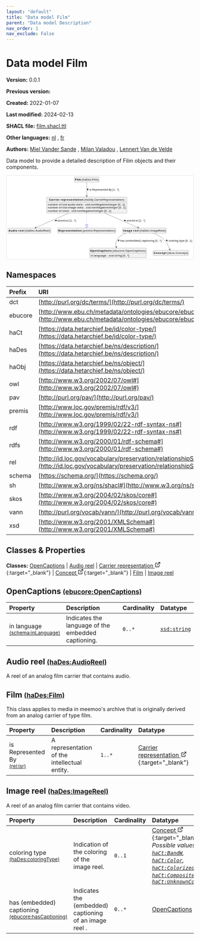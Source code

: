 ```yaml
---
layout: "default"
title: "Data model Film"
parent: "Data model Description"
nav_order: 1
nav_exclude: False
---
```

<svg xmlns="http://www.w3.org/2000/svg" style="display: none;"><symbol id="svg-external-link" width="24" height="24" viewBox="0 0 24 24" fill="none" stroke="currentColor" stroke-width="2" stroke-linecap="round" stroke-linejoin="round" class="feather feather-external-link"><title id="svg-external-link-title">(external link)</title><path d="M18 13v6a2 2 0 0 1-2 2H5a2 2 0 0 1-2-2V8a2 2 0 0 1 2-2h6"></path><polyline points="15 3 21 3 21 9"></polyline><line x1="10" y1="14" x2="21" y2="3"></line> </symbol></svg>

Data model Film
====================

**Version:** 0.0.1

**Previous version:** 

**Created:** 2022-01-07

**Last modified:** 2024-02-13

**SHACL file:** [film.shacl.ttl](film.shacl.ttl)

**Other languages:**
[nl](../nl)
, [fr](../fr)

**Authors:**
[Miel Vander Sande](mailto:miel.vandersande@meemoo.be)
, [Milan Valadou](mailto:milan.valadou@meemoo.be)
, [Lennert Van de Velde](mailto:lennert.vandevelde@meemoo.be)


Data model to provide a detailed description of Film objects and their components.

<div class="wrap">
  <div class="zoom">
  <svg xmlns="http://www.w3.org/2000/svg" xmlns:xlink="http://www.w3.org/1999/xlink" contentStyleType="text/css" preserveAspectRatio="none" version="1.1" viewBox="0 0 964 430" zoomAndPan="magnify"><defs/><g><a href="#ebucore%3AOpenCaptions" target="_top" title="#ebucore%3AOpenCaptions" xlink:actuate="onRequest" xlink:href="#ebucore%3AOpenCaptions" xlink:show="new" xlink:title="#ebucore%3AOpenCaptions" xlink:type="simple"><g id="elem_ebucore_OpenCaptions"><rect codeLine="15" fill="#F1F1F1" height="50.5938" id="ebucore_OpenCaptions" rx="3.5" ry="3.5" style="stroke:#181818;stroke-width:0.5;" width="293" x="428" y="373"/><text fill="#000000" font-family="sans-serif" font-size="14" font-weight="bold" lengthAdjust="spacing" textLength="111" x="431" y="390.9951">OpenCaptions</text><text fill="#000000" font-family="sans-serif" font-size="14" lengthAdjust="spacing" textLength="4" x="542" y="390.9951"> </text><text fill="#000000" font-family="sans-serif" font-size="14" lengthAdjust="spacing" textLength="172" x="546" y="390.9951">(ebucore:OpenCaptions)</text><line style="stroke:#181818;stroke-width:0.5;" x1="429" x2="720" y1="399.2969" y2="399.2969"/><text fill="#000000" font-family="sans-serif" font-size="14" lengthAdjust="spacing" textLength="12" x="434" y="416.292">in</text><text fill="#000000" font-family="sans-serif" font-size="14" lengthAdjust="spacing" textLength="4" x="446" y="416.292"> </text><text fill="#000000" font-family="sans-serif" font-size="14" lengthAdjust="spacing" textLength="64" x="450" y="416.292">language</text><text fill="#000000" font-family="sans-serif" font-size="14" lengthAdjust="spacing" textLength="4" x="514" y="416.292"> </text><text fill="#000000" font-family="sans-serif" font-size="14" lengthAdjust="spacing" textLength="5" x="518" y="416.292">:</text><text fill="#000000" font-family="sans-serif" font-size="14" lengthAdjust="spacing" textLength="4" x="523" y="416.292"> </text><text fill="#000000" font-family="sans-serif" font-size="14" font-style="italic" lengthAdjust="spacing" textLength="68" x="527" y="416.292">xsd:string</text><text fill="#000000" font-family="sans-serif" font-size="14" lengthAdjust="spacing" textLength="4" x="595" y="416.292"> </text><text fill="#000000" font-family="sans-serif" font-size="14" lengthAdjust="spacing" textLength="34" x="599" y="416.292">[0..*]</text></g></a><a href="#haDes%3AAudioReel" target="_top" title="#haDes%3AAudioReel" xlink:actuate="onRequest" xlink:href="#haDes%3AAudioReel" xlink:show="new" xlink:title="#haDes%3AAudioReel" xlink:type="simple"><g id="elem_haDes_AudioReel"><rect codeLine="16" fill="#F1F1F1" height="26.2969" id="haDes_AudioReel" rx="3.5" ry="3.5" style="stroke:#181818;stroke-width:0.5;" width="221" x="7" y="270"/><text fill="#000000" font-family="sans-serif" font-size="14" font-weight="bold" lengthAdjust="spacing" textLength="45" x="10" y="287.9951">Audio</text><text fill="#000000" font-family="sans-serif" font-size="14" font-weight="bold" lengthAdjust="spacing" textLength="5" x="55" y="287.9951"> </text><text fill="#000000" font-family="sans-serif" font-size="14" font-weight="bold" lengthAdjust="spacing" textLength="31" x="60" y="287.9951">reel</text><text fill="#000000" font-family="sans-serif" font-size="14" lengthAdjust="spacing" textLength="4" x="91" y="287.9951"> </text><text fill="#000000" font-family="sans-serif" font-size="14" lengthAdjust="spacing" textLength="130" x="95" y="287.9951">(haDes:AudioReel)</text></g></a><a href="../../audiovisual/en#haObj%3ACarrierRepresentation" target="_top" title="../../audiovisual/en#haObj%3ACarrierRepresentation" xlink:actuate="onRequest" xlink:href="../../audiovisual/en#haObj%3ACarrierRepresentation" xlink:show="new" xlink:title="../../audiovisual/en#haObj%3ACarrierRepresentation" xlink:type="simple"><g id="elem_haObj_CarrierRepresentation"><rect codeLine="17" fill="#F1F1F1" height="83.1875" id="haObj_CarrierRepresentation" rx="3.5" ry="3.5" style="stroke:#181818;stroke-width:0.5;" width="414" x="206.5" y="110"/><text fill="#000000" font-family="sans-serif" font-size="14" font-weight="bold" lengthAdjust="spacing" textLength="55" x="219" y="127.9951">Carrier</text><text fill="#000000" font-family="sans-serif" font-size="14" font-weight="bold" lengthAdjust="spacing" textLength="5" x="274" y="127.9951"> </text><text fill="#000000" font-family="sans-serif" font-size="14" font-weight="bold" lengthAdjust="spacing" textLength="118" x="279" y="127.9951">representation</text><text fill="#000000" font-family="sans-serif" font-size="14" lengthAdjust="spacing" textLength="4" x="397" y="127.9951"> </text><text fill="#000000" font-family="sans-serif" font-size="14" lengthAdjust="spacing" textLength="207" x="401" y="127.9951">(haObj:CarrierRepresentation)</text><line style="stroke:#181818;stroke-width:0.5;" x1="207.5" x2="619.5" y1="136.2969" y2="136.2969"/><text fill="#000000" font-family="sans-serif" font-size="14" lengthAdjust="spacing" textLength="54" x="212.5" y="153.292">number</text><text fill="#000000" font-family="sans-serif" font-size="14" lengthAdjust="spacing" textLength="4" x="266.5" y="153.292"> </text><text fill="#000000" font-family="sans-serif" font-size="14" lengthAdjust="spacing" textLength="13" x="270.5" y="153.292">of</text><text fill="#000000" font-family="sans-serif" font-size="14" lengthAdjust="spacing" textLength="4" x="283.5" y="153.292"> </text><text fill="#000000" font-family="sans-serif" font-size="14" lengthAdjust="spacing" textLength="25" x="287.5" y="153.292">lost</text><text fill="#000000" font-family="sans-serif" font-size="14" lengthAdjust="spacing" textLength="4" x="312.5" y="153.292"> </text><text fill="#000000" font-family="sans-serif" font-size="14" lengthAdjust="spacing" textLength="38" x="316.5" y="153.292">audio</text><text fill="#000000" font-family="sans-serif" font-size="14" lengthAdjust="spacing" textLength="4" x="354.5" y="153.292"> </text><text fill="#000000" font-family="sans-serif" font-size="14" lengthAdjust="spacing" textLength="34" x="358.5" y="153.292">reels</text><text fill="#000000" font-family="sans-serif" font-size="14" lengthAdjust="spacing" textLength="4" x="392.5" y="153.292"> </text><text fill="#000000" font-family="sans-serif" font-size="14" lengthAdjust="spacing" textLength="5" x="396.5" y="153.292">:</text><text fill="#000000" font-family="sans-serif" font-size="14" lengthAdjust="spacing" textLength="4" x="401.5" y="153.292"> </text><text fill="#000000" font-family="sans-serif" font-size="14" font-style="italic" lengthAdjust="spacing" textLength="165" x="405.5" y="153.292">xsd:nonNegativeInteger</text><text fill="#000000" font-family="sans-serif" font-size="14" lengthAdjust="spacing" textLength="4" x="570.5" y="153.292"> </text><text fill="#000000" font-family="sans-serif" font-size="14" lengthAdjust="spacing" textLength="36" x="574.5" y="153.292">[0..1]</text><text fill="#000000" font-family="sans-serif" font-size="14" lengthAdjust="spacing" textLength="54" x="212.5" y="169.5889">number</text><text fill="#000000" font-family="sans-serif" font-size="14" lengthAdjust="spacing" textLength="4" x="266.5" y="169.5889"> </text><text fill="#000000" font-family="sans-serif" font-size="14" lengthAdjust="spacing" textLength="13" x="270.5" y="169.5889">of</text><text fill="#000000" font-family="sans-serif" font-size="14" lengthAdjust="spacing" textLength="4" x="283.5" y="169.5889"> </text><text fill="#000000" font-family="sans-serif" font-size="14" lengthAdjust="spacing" textLength="25" x="287.5" y="169.5889">lost</text><text fill="#000000" font-family="sans-serif" font-size="14" lengthAdjust="spacing" textLength="4" x="312.5" y="169.5889"> </text><text fill="#000000" font-family="sans-serif" font-size="14" lengthAdjust="spacing" textLength="42" x="316.5" y="169.5889">image</text><text fill="#000000" font-family="sans-serif" font-size="14" lengthAdjust="spacing" textLength="4" x="358.5" y="169.5889"> </text><text fill="#000000" font-family="sans-serif" font-size="14" lengthAdjust="spacing" textLength="34" x="362.5" y="169.5889">reels</text><text fill="#000000" font-family="sans-serif" font-size="14" lengthAdjust="spacing" textLength="4" x="396.5" y="169.5889"> </text><text fill="#000000" font-family="sans-serif" font-size="14" lengthAdjust="spacing" textLength="5" x="400.5" y="169.5889">:</text><text fill="#000000" font-family="sans-serif" font-size="14" lengthAdjust="spacing" textLength="4" x="405.5" y="169.5889"> </text><text fill="#000000" font-family="sans-serif" font-size="14" font-style="italic" lengthAdjust="spacing" textLength="165" x="409.5" y="169.5889">xsd:nonNegativeInteger</text><text fill="#000000" font-family="sans-serif" font-size="14" lengthAdjust="spacing" textLength="4" x="574.5" y="169.5889"> </text><text fill="#000000" font-family="sans-serif" font-size="14" lengthAdjust="spacing" textLength="36" x="578.5" y="169.5889">[0..1]</text><text fill="#000000" font-family="sans-serif" font-size="14" lengthAdjust="spacing" textLength="54" x="212.5" y="185.8857">number</text><text fill="#000000" font-family="sans-serif" font-size="14" lengthAdjust="spacing" textLength="4" x="266.5" y="185.8857"> </text><text fill="#000000" font-family="sans-serif" font-size="14" lengthAdjust="spacing" textLength="13" x="270.5" y="185.8857">of</text><text fill="#000000" font-family="sans-serif" font-size="14" lengthAdjust="spacing" textLength="4" x="283.5" y="185.8857"> </text><text fill="#000000" font-family="sans-serif" font-size="14" lengthAdjust="spacing" textLength="34" x="287.5" y="185.8857">reels</text><text fill="#000000" font-family="sans-serif" font-size="14" lengthAdjust="spacing" textLength="4" x="321.5" y="185.8857"> </text><text fill="#000000" font-family="sans-serif" font-size="14" lengthAdjust="spacing" textLength="5" x="325.5" y="185.8857">:</text><text fill="#000000" font-family="sans-serif" font-size="14" lengthAdjust="spacing" textLength="4" x="330.5" y="185.8857"> </text><text fill="#000000" font-family="sans-serif" font-size="14" font-style="italic" lengthAdjust="spacing" textLength="165" x="334.5" y="185.8857">xsd:nonNegativeInteger</text><text fill="#000000" font-family="sans-serif" font-size="14" lengthAdjust="spacing" textLength="4" x="499.5" y="185.8857"> </text><text fill="#000000" font-family="sans-serif" font-size="14" lengthAdjust="spacing" textLength="36" x="503.5" y="185.8857">[0..1]</text></g></a><a href="#premis%3ARepresentation" target="_top" title="#premis%3ARepresentation" xlink:actuate="onRequest" xlink:href="#premis%3ARepresentation" xlink:show="new" xlink:title="#premis%3ARepresentation" xlink:type="simple"><g id="elem_premis_Representation"><rect codeLine="18" fill="#F1F1F1" height="26.2969" id="premis_Representation" rx="3.5" ry="3.5" style="stroke:#181818;stroke-width:0.5;" width="300" x="263.5" y="270"/><text fill="#000000" font-family="sans-serif" font-size="14" font-weight="bold" lengthAdjust="spacing" textLength="121" x="266.5" y="287.9951">Representation</text><text fill="#000000" font-family="sans-serif" font-size="14" lengthAdjust="spacing" textLength="4" x="387.5" y="287.9951"> </text><text fill="#000000" font-family="sans-serif" font-size="14" lengthAdjust="spacing" textLength="169" x="391.5" y="287.9951">(premis:Representation)</text></g></a><a href="../../terms/en#skos%3AConcept" target="_top" title="../../terms/en#skos%3AConcept" xlink:actuate="onRequest" xlink:href="../../terms/en#skos%3AConcept" xlink:show="new" xlink:title="../../terms/en#skos%3AConcept" xlink:type="simple"><g id="elem_skos_Concept"><rect codeLine="19" fill="#F1F1F1" height="26.2969" id="skos_Concept" rx="3.5" ry="3.5" style="stroke:#181818;stroke-width:0.5;" width="183" x="756" y="385.5"/><text fill="#000000" font-family="sans-serif" font-size="14" font-weight="bold" lengthAdjust="spacing" textLength="66" x="759" y="403.4951">Concept</text><text fill="#000000" font-family="sans-serif" font-size="14" lengthAdjust="spacing" textLength="4" x="825" y="403.4951"> </text><text fill="#000000" font-family="sans-serif" font-size="14" lengthAdjust="spacing" textLength="107" x="829" y="403.4951">(skos:Concept)</text></g></a><a href="#haDes%3AFilm" target="_top" title="#haDes%3AFilm" xlink:actuate="onRequest" xlink:href="#haDes%3AFilm" xlink:show="new" xlink:title="#haDes%3AFilm" xlink:type="simple"><g id="elem_haDes_Film"><rect codeLine="20" fill="#F1F1F1" height="26.2969" id="haDes_Film" rx="3.5" ry="3.5" style="stroke:#181818;stroke-width:0.5;" width="128" x="349.5" y="7"/><text fill="#000000" font-family="sans-serif" font-size="14" font-weight="bold" lengthAdjust="spacing" textLength="31" x="352.5" y="24.9951">Film</text><text fill="#000000" font-family="sans-serif" font-size="14" lengthAdjust="spacing" textLength="4" x="383.5" y="24.9951"> </text><text fill="#000000" font-family="sans-serif" font-size="14" lengthAdjust="spacing" textLength="87" x="387.5" y="24.9951">(haDes:Film)</text></g></a><a href="#haDes%3AImageReel" target="_top" title="#haDes%3AImageReel" xlink:actuate="onRequest" xlink:href="#haDes%3AImageReel" xlink:show="new" xlink:title="#haDes%3AImageReel" xlink:type="simple"><g id="elem_haDes_ImageReel"><rect codeLine="21" fill="#F1F1F1" height="26.2969" id="haDes_ImageReel" rx="3.5" ry="3.5" style="stroke:#181818;stroke-width:0.5;" width="226" x="598.5" y="270"/><text fill="#000000" font-family="sans-serif" font-size="14" font-weight="bold" lengthAdjust="spacing" textLength="47" x="601.5" y="287.9951">Image</text><text fill="#000000" font-family="sans-serif" font-size="14" font-weight="bold" lengthAdjust="spacing" textLength="5" x="648.5" y="287.9951"> </text><text fill="#000000" font-family="sans-serif" font-size="14" font-weight="bold" lengthAdjust="spacing" textLength="31" x="653.5" y="287.9951">reel</text><text fill="#000000" font-family="sans-serif" font-size="14" lengthAdjust="spacing" textLength="4" x="684.5" y="287.9951"> </text><text fill="#000000" font-family="sans-serif" font-size="14" lengthAdjust="spacing" textLength="133" x="688.5" y="287.9951">(haDes:ImageReel)</text></g></a><g id="link_haObj_CarrierRepresentation_premis_Representation"><path codeLine="29" d="M413.5,193.12 C413.5,219.67 413.5,234.55 413.5,251.92 " fill="none" id="haObj_CarrierRepresentation-to-premis_Representation" style="stroke:#0000FF;stroke-width:1.0;stroke-dasharray:1.0,3.0;"/><polygon fill="none" points="413.5,269.92,419.5,251.92,407.5,251.92,413.5,269.92" style="stroke:#0000FF;stroke-width:1.0;"/></g><g id="link_haObj_CarrierRepresentation_haDes_AudioReel"><path codeLine="34" d="M320.66,193.12 C259.96,219.67 190.3171,250.1455 150.6071,267.5155 " fill="none" id="haObj_CarrierRepresentation-to-haDes_AudioReel" style="stroke:#454645;stroke-width:1.0;"/><polygon fill="#454645" points="145.11,269.92,154.9587,269.9779,149.6909,267.9162,151.7526,262.6484,145.11,269.92" style="stroke:#454645;stroke-width:1.0;"/><polygon fill="#000000" points="248.9192,233.5704,258.3839,232.6376,256.028,227.2526,248.9192,233.5704" style="stroke:#000000;stroke-width:1.0;"/><text fill="#000000" font-family="sans-serif" font-size="13" lengthAdjust="spacing" textLength="41" x="262.5" y="236.0669">stored</text><text fill="#000000" font-family="sans-serif" font-size="13" lengthAdjust="spacing" textLength="4" x="303.5" y="236.0669"> </text><text fill="#000000" font-family="sans-serif" font-size="13" lengthAdjust="spacing" textLength="13" x="307.5" y="236.0669">at</text><text fill="#000000" font-family="sans-serif" font-size="13" lengthAdjust="spacing" textLength="4" x="320.5" y="236.0669"> </text><text fill="#000000" font-family="sans-serif" font-size="13" lengthAdjust="spacing" textLength="33" x="324.5" y="236.0669">[1..*]</text></g><g id="link_haObj_CarrierRepresentation_haDes_ImageReel"><path codeLine="35" d="M506.97,193.12 C568.08,219.67 638.2269,250.1591 678.2069,267.5291 " fill="none" id="haObj_CarrierRepresentation-to-haDes_ImageReel" style="stroke:#454645;stroke-width:1.0;"/><polygon fill="#454645" points="683.71,269.92,677.0493,262.665,679.1241,267.9276,673.8615,270.0024,683.71,269.92" style="stroke:#454645;stroke-width:1.0;"/><polygon fill="#000000" points="616.0858,233.5591,608.9613,227.2588,606.6188,232.6497,616.0858,233.5591" style="stroke:#000000;stroke-width:1.0;"/><text fill="#000000" font-family="sans-serif" font-size="13" lengthAdjust="spacing" textLength="41" x="620.5" y="236.0669">stored</text><text fill="#000000" font-family="sans-serif" font-size="13" lengthAdjust="spacing" textLength="4" x="661.5" y="236.0669"> </text><text fill="#000000" font-family="sans-serif" font-size="13" lengthAdjust="spacing" textLength="13" x="665.5" y="236.0669">at</text><text fill="#000000" font-family="sans-serif" font-size="13" lengthAdjust="spacing" textLength="4" x="678.5" y="236.0669"> </text><text fill="#000000" font-family="sans-serif" font-size="13" lengthAdjust="spacing" textLength="33" x="682.5" y="236.0669">[1..*]</text></g><g id="link_haDes_Film_haObj_CarrierRepresentation"><path codeLine="41" d="M413.5,33.42 C413.5,50.89 413.5,77.55 413.5,103.94 " fill="none" id="haDes_Film-to-haObj_CarrierRepresentation" style="stroke:#454645;stroke-width:1.0;"/><polygon fill="#454645" points="413.5,109.94,417.5,100.94,413.5,104.94,409.5,100.94,413.5,109.94" style="stroke:#454645;stroke-width:1.0;"/><polygon fill="#000000" points="418.5,76.5664,421.4389,67.5213,415.5611,67.5213,418.5,76.5664" style="stroke:#000000;stroke-width:1.0;"/><text fill="#000000" font-family="sans-serif" font-size="13" lengthAdjust="spacing" textLength="10" x="427.5" y="76.0669">is</text><text fill="#000000" font-family="sans-serif" font-size="13" lengthAdjust="spacing" textLength="4" x="437.5" y="76.0669"> </text><text fill="#000000" font-family="sans-serif" font-size="13" lengthAdjust="spacing" textLength="81" x="441.5" y="76.0669">Represented</text><text fill="#000000" font-family="sans-serif" font-size="13" lengthAdjust="spacing" textLength="4" x="522.5" y="76.0669"> </text><text fill="#000000" font-family="sans-serif" font-size="13" lengthAdjust="spacing" textLength="16" x="526.5" y="76.0669">By</text><text fill="#000000" font-family="sans-serif" font-size="13" lengthAdjust="spacing" textLength="4" x="542.5" y="76.0669"> </text><text fill="#000000" font-family="sans-serif" font-size="13" lengthAdjust="spacing" textLength="33" x="546.5" y="76.0669">[1..*]</text></g><g id="link_haDes_ImageReel_ebucore_OpenCaptions"><path codeLine="44" d="M613.95,296.14 C597.75,302.55 582.87,312.03 572.5,326 C562.73,339.16 562.3502,351.8853 565.4502,366.8153 " fill="none" id="haDes_ImageReel-to-ebucore_OpenCaptions" style="stroke:#454645;stroke-width:1.0;"/><polygon fill="#454645" points="566.67,372.69,568.7568,363.0648,565.6535,367.7944,560.9238,364.6911,566.67,372.69" style="stroke:#454645;stroke-width:1.0;"/><polygon fill="#000000" points="574.6709,338.6891,582.212,332.894,577.3656,329.5682,574.6709,338.6891" style="stroke:#000000;stroke-width:1.0;"/><text fill="#000000" font-family="sans-serif" font-size="13" lengthAdjust="spacing" textLength="23" x="586.5" y="339.0669">has</text><text fill="#000000" font-family="sans-serif" font-size="13" lengthAdjust="spacing" textLength="4" x="609.5" y="339.0669"> </text><text fill="#000000" font-family="sans-serif" font-size="13" lengthAdjust="spacing" textLength="79" x="613.5" y="339.0669">(embedded)</text><text fill="#000000" font-family="sans-serif" font-size="13" lengthAdjust="spacing" textLength="4" x="692.5" y="339.0669"> </text><text fill="#000000" font-family="sans-serif" font-size="13" lengthAdjust="spacing" textLength="66" x="696.5" y="339.0669">captioning</text><text fill="#000000" font-family="sans-serif" font-size="13" lengthAdjust="spacing" textLength="4" x="762.5" y="339.0669"> </text><text fill="#000000" font-family="sans-serif" font-size="13" lengthAdjust="spacing" textLength="33" x="766.5" y="339.0669">[0..*]</text></g><g id="link_haDes_ImageReel_skos_Concept"><path codeLine="45" d="M755.62,296.12 C773.59,302.72 793.59,312.39 808.5,326 C826.67,342.59 836.1727,363.9987 841.6627,379.6387 " fill="none" id="haDes_ImageReel-to-skos_Concept" style="stroke:#454645;stroke-width:1.0;"/><polygon fill="#454645" points="843.65,385.3,844.4433,375.4831,841.9939,380.5822,836.8949,378.1328,843.65,385.3" style="stroke:#454645;stroke-width:1.0;"/><polygon fill="#000000" points="831.0878,338.0489,826.6444,329.6402,822.5505,333.8578,831.0878,338.0489" style="stroke:#000000;stroke-width:1.0;"/><text fill="#000000" font-family="sans-serif" font-size="13" lengthAdjust="spacing" textLength="50" x="836.5" y="339.0669">coloring</text><text fill="#000000" font-family="sans-serif" font-size="13" lengthAdjust="spacing" textLength="4" x="886.5" y="339.0669"> </text><text fill="#000000" font-family="sans-serif" font-size="13" lengthAdjust="spacing" textLength="28" x="890.5" y="339.0669">type</text><text fill="#000000" font-family="sans-serif" font-size="13" lengthAdjust="spacing" textLength="4" x="918.5" y="339.0669"> </text><text fill="#000000" font-family="sans-serif" font-size="13" lengthAdjust="spacing" textLength="34" x="922.5" y="339.0669">[0..1]</text></g></g></svg>
  </div>
</div>

## Namespaces

| Prefix | URI      |
| :----- | :------- |
| dct     | [http://purl.org/dc/terms/](http://purl.org/dc/terms/) |
| ebucore     | [http://www.ebu.ch/metadata/ontologies/ebucore/ebucore#](http://www.ebu.ch/metadata/ontologies/ebucore/ebucore#) |
| haCt     | [https://data.hetarchief.be/id/color-type/](https://data.hetarchief.be/id/color-type/) |
| haDes     | [https://data.hetarchief.be/ns/description/](https://data.hetarchief.be/ns/description/) |
| haObj     | [https://data.hetarchief.be/ns/object/](https://data.hetarchief.be/ns/object/) |
| owl     | [http://www.w3.org/2002/07/owl#](http://www.w3.org/2002/07/owl#) |
| pav     | [http://purl.org/pav/](http://purl.org/pav/) |
| premis     | [http://www.loc.gov/premis/rdf/v3/](http://www.loc.gov/premis/rdf/v3/) |
| rdf     | [http://www.w3.org/1999/02/22-rdf-syntax-ns#](http://www.w3.org/1999/02/22-rdf-syntax-ns#) |
| rdfs     | [http://www.w3.org/2000/01/rdf-schema#](http://www.w3.org/2000/01/rdf-schema#) |
| rel     | [http://id.loc.gov/vocabulary/preservation/relationshipSubType/](http://id.loc.gov/vocabulary/preservation/relationshipSubType/) |
| schema     | [https://schema.org/](https://schema.org/) |
| sh     | [http://www.w3.org/ns/shacl#](http://www.w3.org/ns/shacl#) |
| skos     | [http://www.w3.org/2004/02/skos/core#](http://www.w3.org/2004/02/skos/core#) |
| vann     | [http://purl.org/vocab/vann/](http://purl.org/vocab/vann/) |
| xsd     | [http://www.w3.org/2001/XMLSchema#](http://www.w3.org/2001/XMLSchema#) |

## Classes & Properties

**Classes:** 
 [OpenCaptions](#ebucore%3AOpenCaptions) |  [Audio reel](#haDes%3AAudioReel) |  [Carrier representation <svg class="svg-external-link" viewBox="0 0 24 24" aria-labelledby="svg-external-link-title"><use xlink:href="#svg-external-link"></use></svg>](../../audiovisual/en#haObj%3ACarrierRepresentation){:target="_blank"} |  [Concept <svg class="svg-external-link" viewBox="0 0 24 24" aria-labelledby="svg-external-link-title"><use xlink:href="#svg-external-link"></use></svg>](../../terms/en#skos%3AConcept){:target="_blank"} |  [Film](#haDes%3AFilm) |  [Image reel](#haDes%3AImageReel)
## <a id="ebucore%3AOpenCaptions"></a>OpenCaptions <small>[(ebucore:OpenCaptions)](http://www.ebu.ch/metadata/ontologies/ebucore/ebucore#OpenCaptions)</small>




| Property | Description | Cardinality | Datatype |
| :------ | :---------- | :---------- | :------- |
| <a id='schema%3AinLanguage'></a>in language <br> <small>[(schema:inLanguage)](https://schema.org/inLanguage)</small> | Indicates the language of the embedded captioning. | `0..*` | [`xsd:string`](http://www.w3.org/2001/XMLSchema#string)  |

## <a id="haDes%3AAudioReel"></a>Audio reel <small>[(haDes:AudioReel)](https://data.hetarchief.be/ns/description/AudioReel)</small>


A reel of an analog film carrier that contains audio.


## <a id="haDes%3AFilm"></a>Film <small>[(haDes:Film)](https://data.hetarchief.be/ns/description/Film)</small>


This class applies to media in meemoo's archive that is originally derived from an analog carrier of type film.

| Property | Description | Cardinality | Datatype |
| :------ | :---------- | :---------- | :------- |
| <a id='rel%3Aisr'></a>is Represented By <br> <small>[(rel:isr)](http://id.loc.gov/vocabulary/preservation/relationshipSubType/isr)</small> | A representation of the intellectual entity. | `1..*` | [Carrier representation <svg class="svg-external-link" viewBox="0 0 24 24" aria-labelledby="svg-external-link-title"><use xlink:href="#svg-external-link"></use></svg>](../../audiovisual/en#haObj%3ACarrierRepresentation){:target="_blank"}  |

## <a id="haDes%3AImageReel"></a>Image reel <small>[(haDes:ImageReel)](https://data.hetarchief.be/ns/description/ImageReel)</small>


A reel of an analog film carrier that contains video.

| Property | Description | Cardinality | Datatype |
| :------ | :---------- | :---------- | :------- |
| <a id='haDes%3AcoloringType'></a>coloring type <br> <small>[(haDes:coloringType)](https://data.hetarchief.be/ns/description/coloringType)</small> | Indication of the coloring of the image reel. | `0..1` | [Concept <svg class="svg-external-link" viewBox="0 0 24 24" aria-labelledby="svg-external-link-title"><use xlink:href="#svg-external-link"></use></svg>](../../terms/en#skos%3AConcept){:target="_blank"} <br>_Possible values: [`haCt:BandW`](https://data.hetarchief.be/id/color-type/BandW), [`haCt:Color`](https://data.hetarchief.be/id/color-type/Color), [`haCt:Colorized`](https://data.hetarchief.be/id/color-type/Colorized), [`haCt:Composite`](https://data.hetarchief.be/id/color-type/Composite), [`haCt:UnknownColorType`](https://data.hetarchief.be/id/color-type/UnknownColorType)_ |
| <a id='ebucore%3AhasCaptioning'></a>has (embedded) captioning <br> <small>[(ebucore:hasCaptioning)](http://www.ebu.ch/metadata/ontologies/ebucore/ebucore#hasCaptioning)</small> | Indicates the (embedded) captioning of an image reel . | `0..*` | [OpenCaptions](#ebucore%3AOpenCaptions)  |

[^1]: Unique language tags required
<style>
.zoom > svg {
    width: 100%;
    height: auto;
    background-color: #fff;
}

.zoom > svg text{
   -webkit-user-select: none;
   -moz-user-select: none;
   -ms-user-select: none;
   user-select: none;
}

.wrap {
  overflow: hidden;
  border: 1px solid #E6E6E6;
}

.zoom {
  position: relative;
}

.zoom:hover {
  transform: scale(2.0); cursor: grab;
}
.svg-external-link {
  width: 16px;
  height: 16px;
}
</style>
<script>
var svg = document.querySelector('svg[zoomAndPan="magnify"]');
var zoomDiv = document.querySelector('.zoom');
zoomDiv.addEventListener('mouseleave', onMouseOutZoomDiv);
if (window.PointerEvent) {
  svg.addEventListener('pointerdown', onPointerDown);
  svg.addEventListener('pointerup', onPointerUp);
  svg.addEventListener('pointerleave', onPointerUp); 
  svg.addEventListener('pointermove', onPointerMove); 
} else {

  svg.addEventListener('mousedown', onPointerDown); 
  svg.addEventListener('mouseup', onPointerUp); 
  svg.addEventListener('mouseleave', onPointerUp); 
  svg.addEventListener('mousemove', onPointerMove); 

  svg.addEventListener('touchstart', onPointerDown);
  svg.addEventListener('touchend', onPointerUp);
  svg.addEventListener('touchmove', onPointerMove); 
}

function getPointFromEvent (event) {
  var point = {x:0, y:0};
  if (event.targetTouches) {
    point.x = event.targetTouches[0].clientX;
    point.y = event.targetTouches[0].clientY;
  } else {
    point.x = event.clientX;
    point.y = event.clientY;
  }
  
  return point;
}

var isPointerDown = false;

var pointerOrigin = {
  x: 0,
  y: 0
};

function onPointerDown(event) {
  isPointerDown = true; 
  
  var pointerPosition = getPointFromEvent(event);
  pointerOrigin.x = pointerPosition.x;
  pointerOrigin.y = pointerPosition.y;
}

var originalViewBoxString = svg.getAttribute('viewBox');
var originalViewBoxList= svg.viewBox.baseVal;

var originalViewBox = {
    x: originalViewBoxList.x,
    y: originalViewBoxList.y,
    width: originalViewBoxList.width,
    height: originalViewBoxList.height
};

var viewBox = structuredClone(originalViewBox);
console.log(viewBox);
var newViewBox = {
  x: 0,
  y: 0
};

var ratio = viewBox.width / svg.getBoundingClientRect().width;
window.addEventListener('resize', function() {
  ratio = viewBox.width / svg.getBoundingClientRect().width;
});

function onPointerMove (event) {
  if (!isPointerDown) {
    return;
  }
  event.preventDefault();

  var pointerPosition = getPointFromEvent(event);

  newViewBox.x = viewBox.x - ((pointerPosition.x - pointerOrigin.x) * ratio);
  newViewBox.y = viewBox.y - ((pointerPosition.y - pointerOrigin.y) * ratio);

  var viewBoxString = `${newViewBox.x} ${newViewBox.y} ${viewBox.width} ${viewBox.height}`;
  svg.setAttribute('viewBox', viewBoxString);
}

function onPointerUp() {
  isPointerDown = false;

  viewBox.x = newViewBox.x;
  viewBox.y = newViewBox.y;
}
function onMouseOutZoomDiv(event) {

  var viewBoxString = structuredClone(originalViewBoxString);
  viewBox.x = 0;
  viewBox.y = 0;
  svg.setAttribute('viewBox', originalViewBoxString);
}

</script>
